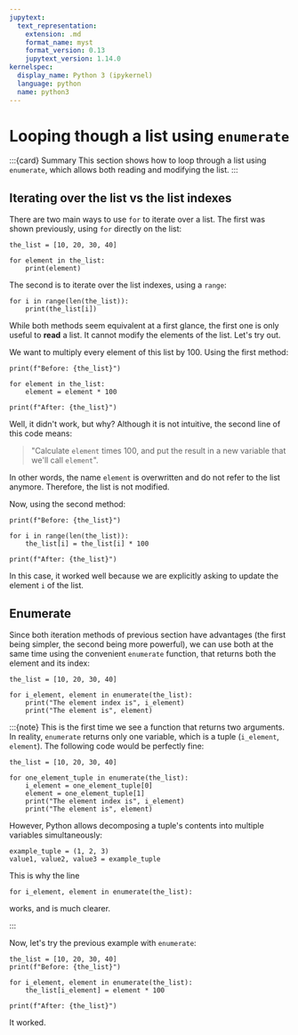 ```yaml
---
jupytext:
  text_representation:
    extension: .md
    format_name: myst
    format_version: 0.13
    jupytext_version: 1.14.0
kernelspec:
  display_name: Python 3 (ipykernel)
  language: python
  name: python3
---
```


# Looping though a list using `enumerate`

:::{card} Summary
This section shows how to loop through a list using `enumerate`, which allows both reading and modifying the list.
:::

## Iterating over the list vs the list indexes

There are two main ways to use `for` to iterate over a list. The first was shown previously, using `for` directly on the list:

```{code-cell} ipython3
the_list = [10, 20, 30, 40]
```

```{code-cell} ipython3
for element in the_list:
    print(element)
```

The second is to iterate over the list indexes, using a `range`:

```{code-cell} ipython3
for i in range(len(the_list)):
    print(the_list[i])
```

While both methods seem equivalent at a first glance, the first one is only useful to **read** a list. It cannot modify the elements of the list. Let's try out.

We want to multiply every element of this list by 100. Using the first method:

```{code-cell} ipython3
print(f"Before: {the_list}")

for element in the_list:
    element = element * 100

print(f"After: {the_list}")
```

Well, it didn't work, but why? Although it is not intuitive, the second line of this code means:

> "Calculate `element` times 100, and put the result in a new variable that we'll call `element`".
 
In other words, the name `element` is overwritten and do not refer to the list anymore. Therefore, the list is not modified.

Now, using the second method:

```{code-cell} ipython3
print(f"Before: {the_list}")

for i in range(len(the_list)):
    the_list[i] = the_list[i] * 100

print(f"After: {the_list}")
```

In this case, it worked well because we are explicitly asking to update the element `i` of the list.

## Enumerate

Since both iteration methods of previous section have advantages (the first being simpler, the second being more powerful), we can use both at the same time using the convenient `enumerate` function, that returns both the element and its index:

```{code-cell} ipython3
the_list = [10, 20, 30, 40]

for i_element, element in enumerate(the_list):
    print("The element index is", i_element)
    print("The element is", element)

```

:::{note}
This is the first time we see a function that returns two arguments. In reality, `enumerate` returns only one variable, which is a tuple (`i_element`, `element`). The following code would be perfectly fine:

```
the_list = [10, 20, 30, 40]

for one_element_tuple in enumerate(the_list):
    i_element = one_element_tuple[0]
    element = one_element_tuple[1]
    print("The element index is", i_element)
    print("The element is", element)

```

However, Python allows decomposing a tuple's contents into multiple variables simultaneously:

```
example_tuple = (1, 2, 3)
value1, value2, value3 = example_tuple
```

This is why the line

```
for i_element, element in enumerate(the_list):
```

works, and is much clearer.

:::

Now, let's try the previous example with `enumerate`:

```{code-cell} ipython3
the_list = [10, 20, 30, 40]
print(f"Before: {the_list}")

for i_element, element in enumerate(the_list):
    the_list[i_element] = element * 100

print(f"After: {the_list}")
```

It worked.

